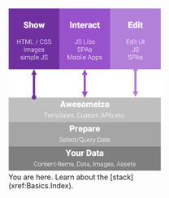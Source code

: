 
<div class="float-right" style="width: 300px">
  <div class="overlay-container">
    <div class="overlay-box" style="left: 0%; top: 82%; height: 18%; width: 100%"></div>
    <img src="./assets/show-interact-edit.png" width="100%">
  </div>
  <div class="overlay-description">
    You are here. Learn about the [stack](xref:Basics.Index).
  </div>
</div>